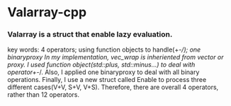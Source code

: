 # Valarray-cpp

### Valarray is a struct that enable lazy evaluation.

key words: 4 operators; using function objects to handle(+-*/); one binaryproxy
In my implementation, vec_wrap is inheriented from vector or proxy. I used function object(std::plus, std::minus...) to
deal with operator+-*/.  Also, I applied one binaryproxy to deal with all binary operations.
Finally, I use a new struct called Enable to process three different cases(V+V, S+V, V+S).
Therefore, there are overall 4 operators, rather than 12 operators.
